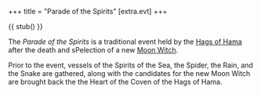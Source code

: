 +++
title = "Parade of the Spirits"
[extra.evt]
+++

{{ stub() }}

The *Parade of the Spirits* is a traditional event held by the [Hags of Hama](@/organizations/hags-of-hama.md) after the death and sPelection of a new
[Moon Witch](@/organizations/hags-of-hama.md#moon-witch).

Prior to the event, vessels of the Spirits of the Sea, the Spider, the Rain, and the Snake are gathered, along with the candidates for the new Moon Witch
are brought back the the Heart of the Coven of the Hags of Hama. 